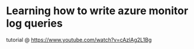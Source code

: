 # Learning how to write azure monitor log queries
tutorial @ https://www.youtube.com/watch?v=cAzlAg2L1Bg

